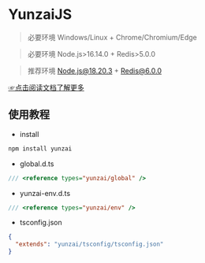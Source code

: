 # YunzaiJS

> 必要环境 Windows/Linux + Chrome/Chromium/Edge

> 必要环境 Node.js>16.14.0 + Redis>5.0.0

> 推荐环境 Node.js@18.20.3 + Redis@6.0.0

[☞点击阅读文档了解更多](https://yunzai-org.github.io/docs/)

## 使用教程

- install

```sh
npm install yunzai
```

- global.d.ts

```ts
/// <reference types="yunzai/global" />
```

- yunzai-env.d.ts

```ts
/// <reference types="yunzai/env" />
```

- tsconfig.json

```json
{
  "extends": "yunzai/tsconfig/tsconfig.json"
}
```

